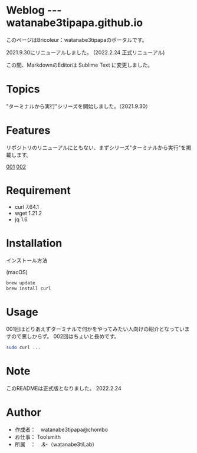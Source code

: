 # Weblog --- watanabe3tipapa.github.io
 
このページはBricoleur：watanabe3tipapaのポータルです。

2021.9.30にリニューアルしました。 (2022.2.24 正式リニューアル)

 
この間、MarkdownのEditorは Sublime Text に変更しました。

# Topics

"ターミナルから実行"シリーズを開始しました。（2021.9.30）


# Features
 
リポジトリのリニューアルにともない、まずシリーズ"ターミナルから実行"を掲載します。

[001](HowtoexecutefromTerminal001.md) 
[002](HowtoexecutefromTerminal002.md) 
 
# Requirement
 
* curl 7.64.1
* wget 1.21.2
* jq 1.6
 
# Installation
 
インストール方法
 
(macOS)
```bash
brew update
brew install curl
```
 
# Usage
 
 001回はとりあえずターミナルで何かをやってみたい人向けの紹介となっていますので悪しからず。
 002回はちょいと長めです。
 
```bash
sudo curl ...
```
 
# Note
 
このREADMEは正式版となりました。
2022.2.24
 
# Author
 
* 作成者：　watanabe3tipapa@chombo
* お仕事：  Toolsmith
* 所属　：　.&-（watanabe3tiLab）　
